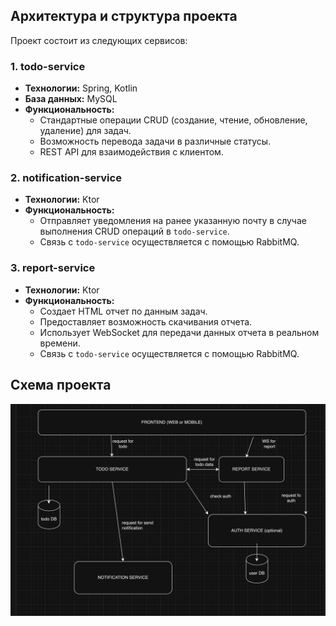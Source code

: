 ## Архитектура и структура проекта
Проект состоит из следующих сервисов:

### 1. todo-service
- **Технологии:** Spring, Kotlin
- **База данных:** MySQL
- **Функциональность:**
    - Стандартные операции CRUD (создание, чтение, обновление, удаление) для задач.
    - Возможность перевода задачи в различные статусы.
    - REST API для взаимодействия с клиентом.

### 2. notification-service
- **Технологии:** Ktor
- **Функциональность:**
    - Отправляет уведомления на ранее указанную почту в случае выполнения CRUD операций в `todo-service`.
    - Связь с `todo-service` осуществляется с помощью RabbitMQ.

### 3. report-service
- **Технологии:** Ktor
- **Функциональность:**
    - Создает HTML отчет по данным задач.
    - Предоставляет возможность скачивания отчета.
    - Использует WebSocket для передачи данных отчета в реальном времени.
    - Связь с `todo-service` осуществляется с помощью RabbitMQ.

## Схема проекта
![Схема проекта](images/schema.png)